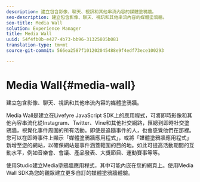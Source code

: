 ```yaml
---
description: 建立包含影像、聊天、視訊和其他串流內容的媒體塗鴉牆。
seo-description: 建立包含影像、聊天、視訊和其他串流內容的媒體塗鴉牆。
seo-title: Media Wall
solution: Experience Manager
title: Media Wall
uuid: 54f4fb0b-e427-4b73-bb96-31325805b081
translation-type: tm+mt
source-git-commit: 566ea2587f101202045488e9f4edf73ece100293

---
```



# Media Wall{#media-wall}

建立包含影像、聊天、視訊和其他串流內容的媒體塗鴉牆。

Media Wall是建立在Livefyre JavaScript SDK上的應用程式，可將即時影像和其他內容串流化從Instagram、Twitter、Vine和其他社交網路，匯總到即時社交塗鴉牆，視覺化事件周圍的所有活動。即使是追隨事件的人，也會感覺他們在那裡。您可以在即時事件上顯示「媒體塗鴉牆應用程式」，或將「媒體塗鴉牆應用程式」新增至您的網站，以確保網站是事件涵蓋範圍的目的地。如此可提高活動期間的互動水平，例如音樂會、會議、產品發表、大獎節目、運動賽事等等。

使用Studio建立Media塗鴉牆應用程式，其中可能內嵌在您的網頁上。使用Media Wall SDK為您的觀眾建立更多自訂的媒體塗鴉牆體驗。
